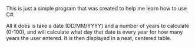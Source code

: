 This is just a simple program that was created to help me learn how to use C#.

All it does is take a date (DD/MM/YYYY) and a number of years to calculate (0-100), and will calculate what day that date is every year for how many years the user entered.
It is then displayed in a neat, centered table.
